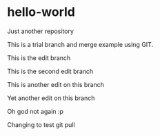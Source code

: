 # hello-world
Just another repository

This is a trial branch and merge example using GIT.

This is the edit branch 

This is the second edit branch

This is another edit on this branch

Yet another edit on this branch

Oh god not again :p

Changing to test git pull
